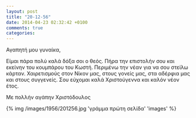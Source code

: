 ```yaml
---
layout: post
title: "20-12-56"
date: 2014-04-23 02:32:42 +0100
comments: true
categories: 
---
```


Αγαπητή μου γυναίκα,

Είμαι πάρα πολύ καλά δόξα σοι ο θεός. Πήρα την επιστολήν σου και εκείνην του κουμπάρου του Κωστή. Περιμένω την νέαν για να σου στείλω κάρταν. Χαιρετισμούς στον Νίκον μας, στους γονείς μας, στα αδέρφια μας και στους συγγενείς. Σου εύχομαι καλά Χριστούγεννα και καλόν νέον έτος.

Με πολλήν αγάπην Χριστόδουλος

{% img /images/1956/201256.jpg 'γράμμα πρώτη σελίδα' 'images' %}
